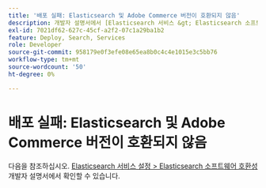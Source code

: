 ```yaml
---
title: '배포 실패: Elasticsearch 및 Adobe Commerce 버전이 호환되지 않음'
description: 개발자 설명서에서 [Elasticsearch 서비스 &gt; Elasticsearch 소프트웨어 호환성 설정](https://devdocs.magento.com/guides/v2.3/cloud/project/project-conf-files_services-elastic.html#elasticsearch-software-compatibility)을 참조하십시오.
exl-id: 7021df62-627c-45cf-a2f2-07c1a29ba1b2
feature: Deploy, Search, Services
role: Developer
source-git-commit: 958179e0f3efe08e65ea8b0c4c4e1015e3c5bb76
workflow-type: tm+mt
source-wordcount: '50'
ht-degree: 0%

---
```


# 배포 실패: Elasticsearch 및 Adobe Commerce 버전이 호환되지 않음

다음을 참조하십시오. [Elasticsearch 서비스 설정 > Elasticsearch 소프트웨어 호환성](https://devdocs.magento.com/guides/v2.3/cloud/project/project-conf-files_services-elastic.html#elasticsearch-software-compatibility) 개발자 설명서에서 확인할 수 있습니다.
